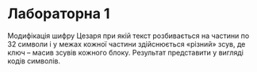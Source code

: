 # Лабораторна 1
Модифікація шифру Цезаря при якій текст розбивається на частини по 32 символи і у межах кожної частини здійснюється «різний» зсув, де ключ – масив зсувів кожного 
блоку. Результат представити у вигляді кодів символів.
